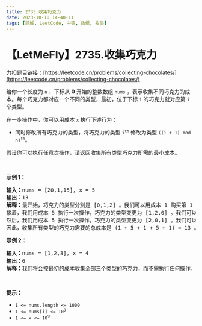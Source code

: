 ```yaml
---
title: 2735.收集巧克力
date: 2023-10-10 14-40-11
tags: [题解, LeetCode, 中等, 数组, 枚举]
---
```


# 【LetMeFly】2735.收集巧克力

力扣题目链接：[https://leetcode.cn/problems/collecting-chocolates/](https://leetcode.cn/problems/collecting-chocolates/)

<p>给你一个长度为 <code>n</code> 、下标从 <strong>0</strong> 开始的整数数组 <code>nums</code> ，表示收集不同巧克力的成本。每个巧克力都对应一个不同的类型，最初，位于下标 <code>i</code> 的巧克力就对应第 <code>i</code> 个类型。</p>

<p>在一步操作中，你可以用成本 <code>x</code> 执行下述行为：</p>

<ul>
	<li>同时修改所有巧克力的类型，将巧克力的类型&nbsp;<code>i<sup>th</sup></code>&nbsp;修改为类型&nbsp;<code>((i + 1) mod n)<sup>th</sup></code>。</li>
</ul>

<p>假设你可以执行任意次操作，请返回收集所有类型巧克力所需的最小成本。</p>

<p>&nbsp;</p>

<p><strong>示例 1：</strong></p>

<pre>
<strong>输入：</strong>nums = [20,1,15], x = 5
<strong>输出：</strong>13
<strong>解释：</strong>最开始，巧克力的类型分别是 [0,1,2] 。我们可以用成本 1 购买第 1 个类型的巧克力。
接着，我们用成本 5 执行一次操作，巧克力的类型变更为 [1,2,0] 。我们可以用成本 1 购买第 2 个类型的巧克力。
然后，我们用成本 5 执行一次操作，巧克力的类型变更为 [2,0,1] 。我们可以用成本 1 购买第 0 个类型的巧克力。
因此，收集所有类型的巧克力需要的总成本是 (1 + 5 + 1 + 5 + 1) = 13 。可以证明这是一种最优方案。
</pre>

<p><strong>示例 2：</strong></p>

<pre>
<strong>输入：</strong>nums = [1,2,3], x = 4
<strong>输出：</strong>6
<strong>解释：</strong>我们将会按最初的成本收集全部三个类型的巧克力，而不需执行任何操作。因此，收集所有类型的巧克力需要的总成本是 1 + 2 + 3 = 6 。
</pre>

<p>&nbsp;</p>

<p><strong>提示：</strong></p>

<ul>
	<li><code>1 &lt;= nums.length &lt;= 1000</code></li>
	<li><code>1 &lt;= nums[i] &lt;= 10<sup>9</sup></code></li>
	<li><code>1 &lt;= x &lt;= 10<sup>9</sup></code></li>
</ul>


    